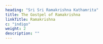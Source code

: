 ```yaml
---
heading: "Sri Sri Ramakrishna Kathamrita"
title: The Gostpel of Ramakrishna
linkTitle: Ramakrishna
c: "indigo"
weight: 2
description: ""
---
```


